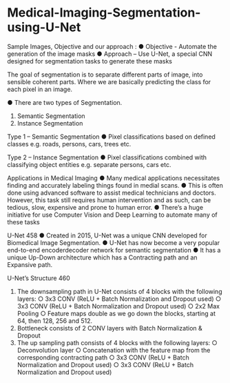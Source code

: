 # Medical-Imaging-Segmentation-using-U-Net

Sample Images, Objective and our approach :
● Objective - Automate the
generation of the image masks
● Approach – Use U-Net, a
special CNN designed for
segmentation tasks to
generate these masks


The goal of segmentation is to
separate different parts of image, into
sensible coherent parts. Where we are
basically predicting the class for each
pixel in an image.


● There are two types of Segmentation.
1. Semantic Segmentation
2. Instance Segmentation

Type 1 – Semantic Segmentation
● Pixel classifications
based on defined
classes e.g. roads,
persons, cars, trees
etc.

Type 2 – Instance Segmentation
● Pixel classifications
combined with
classifying object
entities e.g. separate
persons, cars etc.

Applications in Medical Imaging
● Many medical applications necessitates finding and
accurately labeling things found in medial scans.
● This is often done using advanced software to assist
medical technicians and doctors. However, this task still
requires human intervention and as such, can be tedious,
slow, expensive and prone to human error.
● There’s a huge initiative for use Computer Vision and Deep
Learning to automate many of these tasks

U-Net
458
● Created in 2015, U-Net was a unique CNN developed for
Biomedical Image Segmentation.
● U-Net has now become a very popular end-to-end encoderdecoder
network for semantic segmentation
● It has a unique Up-Down architecture which has a Contracting path
and an Expansive path.


U-Net’s Structure
460
1. The downsampling path in U-Net consists of 4 blocks with the following layers:
○ 3x3 CONV (ReLU + Batch Normalization and Dropout used)
○ 3x3 CONV (ReLU + Batch Normalization and Dropout used)
○ 2x2 Max Pooling
○ Feature maps double as we go down the blocks, starting at 64, then 128, 256
and 512.
2. Bottleneck consists of 2 CONV layers with Batch Normalization & Dropout
3. The up sampling path consists of 4 blocks with the following layers:
○ Deconvolution layer
○ Concatenation with the feature map from the corresponding contracting path
○ 3x3 CONV (ReLU + Batch Normalization and Dropout used)
○ 3x3 CONV (ReLU + Batch Normalization and Dropout used)
